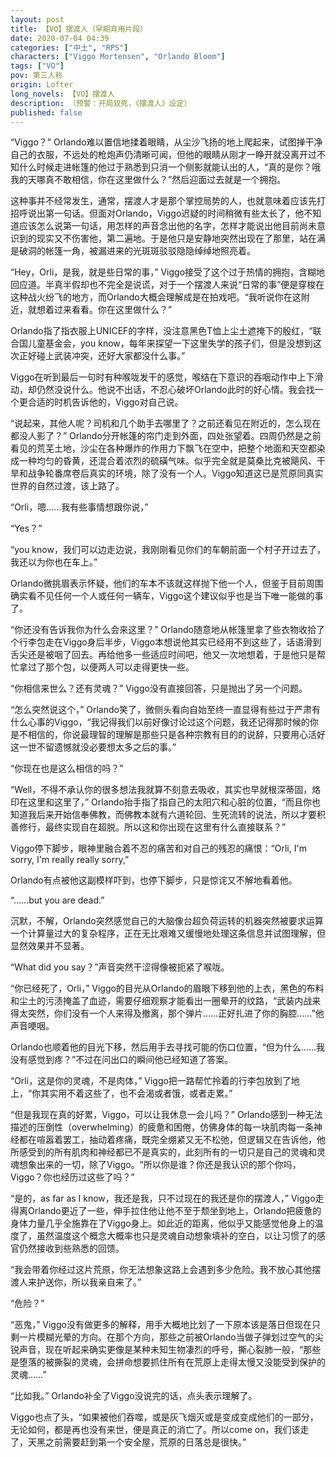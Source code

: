 ```yaml
---
layout: post
title: 【VO】摆渡人（早期弃用片段）
date: 2020-07-04 04:39
categories: ["中土", "RPS"]
characters: ["Viggo Mortensen", "Orlando Bloom"]
tags: ["VO"]
pov: 第三人称
origin: Lofter
long_novels: 【VO】摆渡人
description: （预警：开局双死，《摆渡人》设定）
published: false
---
```


“Viggo？” Orlando难以置信地揉着眼睛，从尘沙飞扬的地上爬起来，试图掸干净自己的衣服，不远处的枪炮声仍清晰可闻，但他的眼睛从刚才一睁开就没离开过不知什么时候走进帐篷的他过于熟悉到只消一个侧影就能认出的人，“真的是你？哦我的天哪真不敢相信，你在这里做什么？”然后迎面过去就是一个拥抱。

这种事并不经常发生，通常，摆渡人才是那个掌控局势的人，也就意味着应该先打招呼说出第一句话。但面对Orlando，Viggo迟疑的时间稍微有些太长了，他不知道应该怎么说第一句话，用怎样的声音念出他的名字，怎样才能说出他目前尚未意识到的现实又不伤害他，第二遍地。于是他只是安静地突然出现在了那里，站在满是破洞的帐篷一角，被漏进来的光斑斑驳驳隐隐绰绰地照亮着。

“Hey，Orli，是我，就是些日常的事，” Viggo接受了这个过于热情的拥抱，含糊地回应道。半真半假却也不完全是说谎，对于一个摆渡人来说“日常的事”便是穿梭在这种战火纷飞的地方，而Orlando大概会理解成是在拍戏吧。“我听说你在这附近，就想着过来看看。你在这里做什么？”

Orlando指了指衣服上UNICEF的字样，没注意黑色T恤上尘土遮掩下的殷红，“联合国儿童基金会，you know，每年来探望一下这里失学的孩子们，但是没想到这次正好碰上武装冲突，还好大家都没什么事。”

Viggo在听到最后一句时有种喉咙发干的感觉，喉结在下意识的吞咽动作中上下滑动，却仍然没说什么。他说不出话，不忍心破坏Orlando此时的好心情。我会找一个更合适的时机告诉他的，Viggo对自己说。

“说起来，其他人呢？司机和几个助手去哪里了？之前还看见在附近的，怎么现在都没人影了？” Orlando分开帐篷的帘门走到外面，四处张望着。四周仍然是之前看见的荒芜土地，沙尘在各种爆炸的作用力下飘飞在空中，把整个地面和天空都染成一种均匀的昏黄，还混合着浓烈的硫磺气味。似乎完全就是莫桑比克被飓风、干旱和战争轮番席卷后真实的环境，除了没有一个人。Viggo知道这已是荒原同真实世界的自然过渡，该上路了。

“Orli，嗯……我有些事情想跟你说，”

“Yes？”

“you know，我们可以边走边说，我刚刚看见你们的车朝前面一个村子开过去了，我还以为你也在车上。”

Orlando微挑眉表示怀疑，他们的车本不该就这样抛下他一个人，但鉴于目前周围确实看不见任何一个人或任何一辆车，Viggo这个建议似乎也是当下唯一能做的事了。

“你还没有告诉我你为什么会来这里？” Orlando随意地从帐篷里拿了些衣物收拾了个行李包走在Viggo身后半步，Viggo本想说他其实已经用不到这些了，话语滑到舌尖还是被咽了回去。再给他多一些适应时间吧，他又一次地想着，于是他只是帮忙拿过了那个包，以便两人可以走得更快一些。

“你相信来世么？还有灵魂？” Viggo没有直接回答，只是抛出了另一个问题。

“怎么突然说这个，” Orlando笑了，微侧头看向自始至终一直显得有些过于严肃有什么心事的Viggo，“我记得我们以前好像讨论过这个问题，我还记得那时候的你是不相信的，你说最理智的理解是那些只是各种宗教有目的的说辞，只要用心活好这一世不留遗憾就没必要想太多之后的事。”

“你现在也是这么相信的吗？”

“Well，不得不承认你的很多想法我就算不刻意去吸收，其实也早就根深蒂固，烙印在这里和这里了，” Orlando抬手指了指自己的太阳穴和心脏的位置，“而且你也知道我后来开始信奉佛教，而佛教本就有六道轮回、生死流转的说法，所以才要积善修行，最终实现自在超脱。所以这和你出现在这里有什么直接联系？”

Viggo停下脚步，眼神里融合着不忍的痛苦和对自己的残忍的痛恨：“Orli, I'm sorry, I'm really really sorry,” 

Orlando有点被他这副模样吓到，也停下脚步，只是惊诧又不解地看着他。

“……but you are dead.”

沉默，不解，Orlando突然感觉自己的大脑像台超负荷运转的机器突然被要求运算一个计算量过大的复杂程序，正在无比艰难又缓慢地处理这条信息并试图理解，但显然效果并不显著。

“What did you say？”声音突然干涩得像被扼紧了喉咙。

“你已经死了，Orli，” Viggo的目光从Orlando的眉眼下移到他的上衣，黑色的布料和尘土的污渍掩盖了血迹，需要仔细观察才能看出一圈晕开的纹路，“武装内战来得太突然，你们没有一个人来得及撤离，那个弹片……正好扎进了你的胸腔……”他声音哽咽。

Orlando也顺着他的目光下移，然后用手去寻找可能的伤口位置，“但为什么……我没有感觉到疼？”不过在问出口的瞬间他已经知道了答案。

“Orli，这是你的灵魂，不是肉体，” Viggo把一路帮忙拎着的行李包放到了地上，“你其实用不着这些了，也不会渴或者饿，或者走累。”

“但是我现在真的好累，Viggo，可以让我休息一会儿吗？” Orlando感到一种无法描述的压倒性（overwhelming）的疲惫和困倦，仿佛身体的每一块肌肉每一条神经都在喧嚣着罢工，抽动着疼痛，既完全绷紧又无不松弛，但逻辑又在告诉他，他所感受到的所有肌肉和神经都已不是真实的，此刻所有的一切只是自己的灵魂和灵魂想象出来的一切，除了Viggo。“所以你是谁？你还是我认识的那个你吗，Viggo？你也经历过这些了吗？”

“是的，as far as I know，我还是我，只不过现在的我还是你的摆渡人，” Viggo走得离Orlando更近了一些，伸手拉住他让他不至于颓坐到地上，Orlando把疲惫的身体力量几乎全施靠在了Viggo身上。如此近的距离，他似乎又能感觉他身上的温度了，虽然温度这个概念大概率也只是灵魂自动想象填补的空白，以让习惯了的感官仍然接收到些熟悉的回馈。

“我会带着你经过这片荒原，你无法想象这路上会遇到多少危险。我不放心其他摆渡人来护送你，所以我亲自来了。”

“危险？”

“恶鬼，” Viggo没有做更多的解释，用手大概地比划了一下原本该是落日但现在只剩一片模糊光晕的方向。在那个方向，那些之前被Orlando当做子弹划过空气的尖锐声音，现在听起来确实更像是某种未知生物凄烈的呼号，撕心裂肺一般，“那些是堕落的被撕裂的灵魂，会拼命想要抓住所有在荒原上走得太慢又没能受到保护的灵魂……”

“比如我。” Orlando补全了Viggo没说完的话，点头表示理解了。

Viggo也点了头，“如果被他们吞噬，或是灰飞烟灭或是变成变成他们的一部分，无论如何，都是再也没有来世，便是真正的消亡了。所以come on，我们该走了，天黑之前需要赶到第一个安全屋，荒原的日落总是很快。”

